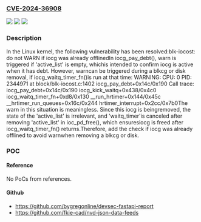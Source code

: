 ### [CVE-2024-36908](https://cve.mitre.org/cgi-bin/cvename.cgi?name=CVE-2024-36908)
![](https://img.shields.io/static/v1?label=Product&message=Linux&color=blue)
![](https://img.shields.io/static/v1?label=Version&message=7caa47151ab2e644dd221f741ec7578d9532c9a3%3C%20aed0aac18f039dd4af13c143063754efca358cb0%20&color=brighgreen)
![](https://img.shields.io/static/v1?label=Vulnerability&message=n%2Fa&color=brighgreen)

### Description

In the Linux kernel, the following vulnerability has been resolved:blk-iocost: do not WARN if iocg was already offlinedIn iocg_pay_debt(), warn is triggered if 'active_list' is empty, whichis intended to confirm iocg is active when it has debt. However, warncan be triggered during a blkcg or disk removal, if iocg_waitq_timer_fn()is run at that time:  WARNING: CPU: 0 PID: 2344971 at block/blk-iocost.c:1402 iocg_pay_debt+0x14c/0x190  Call trace:  iocg_pay_debt+0x14c/0x190  iocg_kick_waitq+0x438/0x4c0  iocg_waitq_timer_fn+0xd8/0x130  __run_hrtimer+0x144/0x45c  __hrtimer_run_queues+0x16c/0x244  hrtimer_interrupt+0x2cc/0x7b0The warn in this situation is meaningless. Since this iocg is beingremoved, the state of the 'active_list' is irrelevant, and 'waitq_timer'is canceled after removing 'active_list' in ioc_pd_free(), which ensuresiocg is freed after iocg_waitq_timer_fn() returns.Therefore, add the check if iocg was already offlined to avoid warnwhen removing a blkcg or disk.

### POC

#### Reference
No PoCs from references.

#### Github
- https://github.com/bygregonline/devsec-fastapi-report
- https://github.com/fkie-cad/nvd-json-data-feeds

